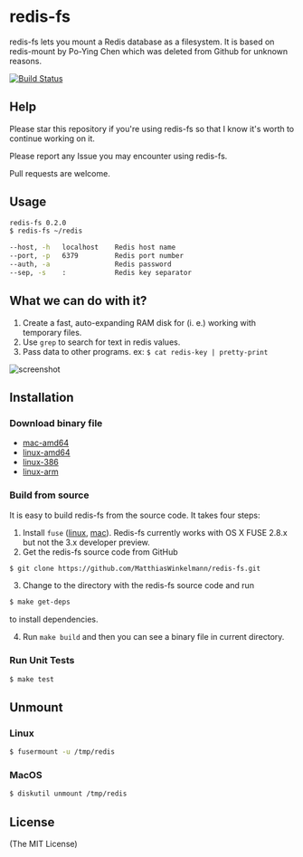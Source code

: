 redis-fs
===========

redis-fs lets you mount a Redis database as a filesystem. It is based on redis-mount by Po-Ying Chen which was deleted from Github for unknown reasons.

[![Build Status](https://travis-ci.org/MatthiasWinkelmann/redis-fs.svg?branch=master)](https://travis-ci.org/MatthiasWinkelmann/redis-fs)

## Help

Please star this repository if you're using redis-fs so that I know it's worth to continue working on it.

Please report any Issue you may encounter using redis-fs.

Pull requests are welcome.

## Usage

```bash
redis-fs 0.2.0
$ redis-fs ~/redis

--host, -h   localhost    Redis host name
--port, -p   6379         Redis port number
--auth, -a                Redis password
--sep, -s    :            Redis key separator
```

## What we can do with it?

1. Create a fast, auto-expanding RAM disk for (i. e.) working with temporary files.
1. Use `grep` to search for text in redis values.
2. Pass data to other programs. ex: `$ cat redis-key | pretty-print`

![screenshot](documentation/screenshot.gif)

## Installation

### Download binary file

* [mac-amd64](https://github.com/MatthiasWinkelmann/redis-fs/raw/master/releases/download/redis-fs-darwin-amd64)
* [linux-amd64](https://github.com/MatthiasWinkelmann/redis-fs/raw/master/releases/download/redis-fs-linux-amd64)
* [linux-386](https://github.com/MatthiasWinkelmann/redis-fs/raw/master/releases/download/redis-fs-linux-386)
* [linux-arm](https://github.com/MatthiasWinkelmann/redis-fs/raw/master/releases/download/redis-fs-linux-arm)

### Build from source

It is easy to build redis-fs from the source code. It takes four steps:

1. Install `fuse` ([linux](http://fuse.sourceforge.net/), [mac](http://osxfuse.github.io/)). Redis-fs currently works with OS X FUSE 2.8.x but not the 3.x developer preview.
2. Get the redis-fs source code from GitHub

  ```bash
  $ git clone https://github.com/MatthiasWinkelmann/redis-fs.git
  ```

3. Change to the directory with the redis-fs source code and run

  ```bash
  $ make get-deps
  ```

  to install dependencies.

4. Run `make build` and then you can see a binary file in current directory.

### Run Unit Tests

```bash
$ make test
```

## Unmount

### Linux

```bash
$ fusermount -u /tmp/redis
```

### MacOS

```bash
$ diskutil unmount /tmp/redis
```

## License

(The MIT License)
